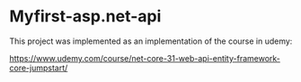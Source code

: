 # Myfirst-asp.net-api
This project was implemented as an implementation of the course in udemy:

https://www.udemy.com/course/net-core-31-web-api-entity-framework-core-jumpstart/
